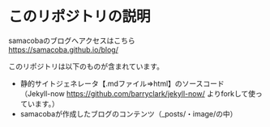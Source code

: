 # このリポジトリの説明

samacobaのブログへアクセスはこちら  
https://samacoba.github.io/blog/

このリポジトリは以下のものが含まれています。

* 静的サイトジェネレータ【.mdファイル⇒html】のソースコード  
（Jekyll-now https://github.com/barryclark/jekyll-now/ 
 よりforkして使っています。） 
* samacobaが作成したブログのコンテンツ（_posts/・image/の中）



